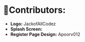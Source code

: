 # 🤝Contributors:

- **Logo:** JackofAllCodez
- **Splash Screen:** 
- **Register Page Design:** Apoorv012
